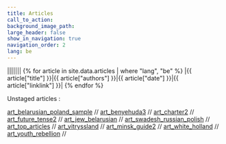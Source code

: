 ```yaml
---
title: Articles
call_to_action: 
background_image_path:
large_header: false
show_in_navigation: true
navigation_order: 2
lang: be
---
```


|||||||
{% for article in site.data.articles | where "lang", "be" %}
|{{ article["title"] }}|{{ article["authors"] }}|{{ article["date"] }}|{{ article["linklink"] }}|
{% endfor %}



Unstaged articles : 

[art_belarusian_poland_sample](/articles/art_belarusian_poland_sample) // 
[art_benyehuda3](/articles/art_benyehuda3) // 
[art_charter2](/articles/art_charter2) // 
[art_future_tense2](/articles/art_future_tense2) // 
[art_jew_belarusian](/articles/art_jew_belarusian) // 
[art_swadesh_russian_polish](/articles/art_swadesh_russian_polish) // 
[art_top_articles](/articles/art_top_articles) // 
[art_vitryssland](/articles/art_vitryssland) // 
[art_minsk_guide2](/articles/art_minsk_guide2) // 
[art_white_holland](/articles/art_white_holland) // 
[art_youth_rebellion](/articles/art_youth_rebellion) // 


